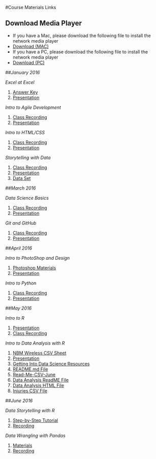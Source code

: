 #Course Materials Links

## Download Media Player
 - If you have a Mac, please download the following file to install the network media player
  - [Download (MAC)](https://s3.amazonaws.com/cds-cda/MediaPlayerFiles/webexnbrplayer_intel.dmg)
 - If you have a PC, please download the following file to install the network media player
  - [Download (PC)](https://s3.amazonaws.com/cds-cda/MediaPlayerFiles/nbr2player.zip)


##_January 2016_

*Excel at Excel*
  1. [Answer Key](https://s3.amazonaws.com/cds-cda/Excel_Jan2016/Excel+at+Excel+Answer+Key.xlsx)
  2. [Presentation](https://s3.amazonaws.com/cds-cda/Excel_Jan2016/Excel+at+Excel+-+Commerce+Data+Academy.pdf)

*Intro to Agile Development*
  1. [Class Recording](https://s3.amazonaws.com/cds-cda/AgileDev_Jan2016/Introduction+to+Agile+Development+-20160112+1809-1.arf)
  2. [Presentation](https://s3.amazonaws.com/cds-cda/AgileDev_Jan2016/Intro+to+Agile+Development+slides..pdf)

*Intro to HTML/CSS*
  1. [Class Recording](https://s3.amazonaws.com/cds-cda/HTMLCSS_Jan2016/Introduction+to+HTML+%2B+CSS-20160114+1837-1.arf.zip)
  2. [Presentation](https://s3.amazonaws.com/cds-cda/HTMLCSS_Jan2016/Intro+to+HTML+%26+CSS+slides.pdf)

*Storytelling with Data*
  1. [Class Recording](https://s3.amazonaws.com/cds-cda/Storytelling_Jan2016/Introduction+to+Storytelling+with+Data-20160119+1807-1.arf.zip)
  2. [Presentation](https://s3.amazonaws.com/cds-cda/Storytelling_Jan2016/Storytelling+with+Data+Jan+27+16.pdf)
  3. [Data Set](https://s3.amazonaws.com/cds-cda/Storytelling_Jan2016/Baltimore+City+Employee+Salaries+-+Storytelling+with+Data.xlsx)

##_March 2016_

*Data Science Basics*
  1. [Class Recording](https://s3.amazonaws.com/cds-cda/DataSci_Mar2016/Commerce+Data+Academy+-+Data+Science+I+Basics-20160314+1639-1.arf.zip)
  2. [Presentation](https://s3.amazonaws.com/cds-cda/DataSci_Mar2016/Data+Academy-+Data+Science+Basics.pdf)

*Git and GitHub*
  1. [Class Recording](https://s3.amazonaws.com/cds-cda/GitHub_Mar2016/Working+with+Teams+(Git+and+GitHub)-20160321+1703-1.arf.zip)
  2. [Presentation](https://s3.amazonaws.com/cds-cda/GitHub_Mar2016/Data+Academy-+Git+and+Github.pdf)


##_April 2016_

*Intro to PhotoShop and Design*
  1. [Photoshop Materials](https://s3.amazonaws.com/cds-cda/Photoshop_Apr2016/Photoshop-Class-Materials.zip)
  2. [Presentation](https://s3.amazonaws.com/cds-cda/Photoshop_Apr2016/Introduction-to-Design-and-Photoshop-Slides.pdf)

*Intro to Python*
  1. [Class Recording](https://s3.amazonaws.com/cds-cda/IntroPyth_Apr2016/Intro_To_Python.zip)
  2. [Presentation](https://s3.amazonaws.com/cds-cda/IntroPyth_Apr2016/Intro+to+Python.pdf)

##_May 2016_

*Intro to R*
  1. [Presentation](https://s3.amazonaws.com/cds-cda/IntroR_May2016/IntroToR.PDF)
  2. [Class Recording](https://s3.amazonaws.com/cds-cda/IntroR_May2016/IntroToR_Recording)

*Intro to Data Analysis with R*
  1. [NBM Wireless CSV Sheet](https://s3.amazonaws.com/cds-cda/DataAnalysis_May2016/R_intro_to_data_analysis-master/DC-NBM-Wireless-CSV-JUN-2014.csv)
  2. [Presentation](https://s3.amazonaws.com/cds-cda/DataAnalysis_May2016/R_intro_to_data_analysis-master/Data+Academy-+Intro+to+Data+Analysis+with+R.pdf)
  3. [Getting Into Data Science Resources](https://s3.amazonaws.com/cds-cda/DataAnalysis_May2016/R_intro_to_data_analysis-master/Getting+into+Data+Science+Resources)
  4. [README.md File](https://s3.amazonaws.com/cds-cda/DataAnalysis_May2016/R_intro_to_data_analysis-master/README.md)
  5. [Read-Me-CSV-June](https://s3.amazonaws.com/cds-cda/DataAnalysis_May2016/R_intro_to_data_analysis-master/Read-Me-CSV-June-2014.txt)
  6. [Data Analysis ReadME File](https://s3.amazonaws.com/cds-cda/DataAnalysis_May2016/R_intro_to_data_analysis-master/data_analysis_with_R.Rmd)
  7. [Data Analysis HTML File](https://s3.amazonaws.com/cds-cda/DataAnalysis_May2016/R_intro_to_data_analysis-master/data_analysis_with_R.html)
  8. [Injuries CSV File](https://s3.amazonaws.com/cds-cda/DataAnalysis_May2016/R_intro_to_data_analysis-master/injuries.csv)


##_June 2016_

*Data Storytelling with R*
  1. [Step-by-Step Tutorial](http://commercedataservice.github.io/cda_storytelling_in_r/)
  2. [Recording](https://s3.amazonaws.com/cds-cda/DataStorytell_June2016/Data+Academy++Data+Storytelling+with+R-20160601+1701-1+(1).mp4)

*Data Wrangling with Pandas*
  1. [Materials](https://s3.amazonaws.com/cds-cda/DataWranglingPandas_Jun2016/Data+Academy-+Wrangling+with+Pandas.pdf)
  2. [Recording](https://s3.amazonaws.com/cds-cda/DataWranglingPandas_Jun2016/Data+Academy++Data+Wrangling+with+Pandas-20160613+1704-1.mp4)



